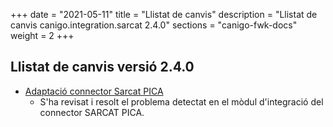 +++
date        = "2021-05-11"
title       = "Llistat de canvis"
description = "Llistat de canvis canigo.integration.sarcat 2.4.0"
sections    = "canigo-fwk-docs"
weight		= 2
+++

## Llistat de canvis versió 2.4.0

- [Adaptació connector Sarcat PICA](/noticies/2021-05-11-Resolucio_problema_connector_SARCAT_PICA/)
   - S'ha revisat i resolt el problema detectat en el mòdul d'integració del connector SARCAT PICA.
